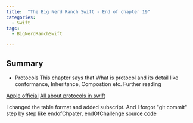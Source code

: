 ```yaml
---
title:  "The Big Nerd Ranch Swift - End of chapter 19"
categories: 
  - Swift
tags:
  - BigNerdRanchSwift

---
```

## Summary
- Protocols
 This chapter says that What is protocol and its detail like conformance, Inheritance, Compostion etc. 
 Further reading 

[Apple official](https://docs.swift.org/swift-book/LanguageGuide/Protocols.html)
[All about protocols in swift](https://medium.com/@abhimuralidharan/all-about-protocols-in-swift-11a72d6ea354)

I changed the table format and added subscript. And I forgot "git commit" step by step like endofChpater, endOfChallenge
[source code](https://github.com/HaeSeongPark/BNRSwift/tree/master/19Protocols.playground)